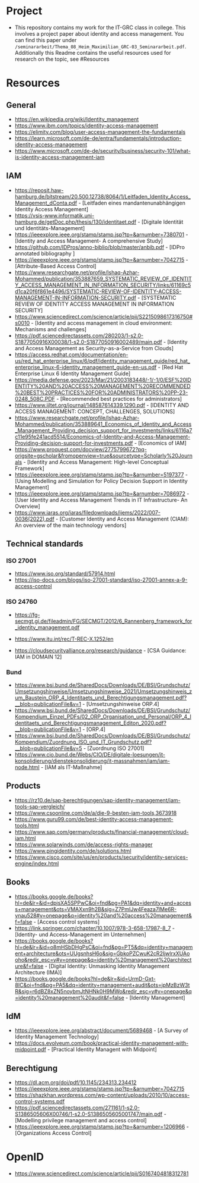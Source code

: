 # Project
- This repository contains my work for the IT-GRC class in college. This involves a project paper about identity and access management. You can find this paper under `/seminararbeit/Thema_08_Heim_Maximilian_GRC-03_Seminararbeit.pdf`. Additionally this Readme contains the useful resources used for research on the topic, see #Resources

# Resources

## General
- https://en.wikipedia.org/wiki/Identity_management
- https://www.ibm.com/topics/identity-access-management
- https://elimity.com/blog/user-access-management-the-fundamentals
- https://learn.microsoft.com/de-de/entra/fundamentals/introduction-identity-access-management
- https://www.microsoft.com/de-de/security/business/security-101/what-is-identity-access-management-iam

## IAM
- https://reposit.haw-hamburg.de/bitstream/20.500.12738/8064/1/Leitfaden_Identity_Access_Management_dConta.pdf - [Leitfaden eines mandantenunabhängigen Identity Access Management]
- https://vsis-www.informatik.uni-hamburg.de/getDoc.php/thesis/130/identitaet.pdf - [Digitale Identität und Identitäts-Management]
- https://ieeexplore.ieee.org/stamp/stamp.jsp?tp=&arnumber=7380701 - [Identity and Access Management- A comprehensive
Study]
- https://github.com/IDPros/anno-biblio/blob/master/anbib.pdf - [IDPro annotated bibliography ]
- https://ieeexplore.ieee.org/stamp/stamp.jsp?tp=&arnumber=7042715 - [Attribute-Based Access Control]
- https://www.researchgate.net/profile/Ishaq-Azhar-Mohammed/publication/353887659_SYSTEMATIC_REVIEW_OF_IDENTITY_ACCESS_MANAGEMENT_IN_INFORMATION_SECURITY/links/61169c5d1ca20f6f861e4496/SYSTEMATIC-REVIEW-OF-IDENTITY-ACCESS-MANAGEMENT-IN-INFORMATION-SECURITY.pdf - [SYSTEMATIC REVIEW OF IDENTITY ACCESS MANAGEMENT IN
INFORMATION SECURITY]
- https://www.sciencedirect.com/science/article/pii/S2215098617316750#s0010 - [Identity and access management in cloud environment: Mechanisms and challenges]
- https://pdf.sciencedirectassets.com/280203/1-s2.0-S1877050916X00038/1-s2.0-S1877050916002489/main.pdf - [Identity and Access Management as Security-as-a-Service from
Clouds]
- https://access.redhat.com/documentation/en-us/red_hat_enterprise_linux/6/pdf/identity_management_guide/red_hat_enterprise_linux-6-identity_management_guide-en-us.pdf - [Red Hat Enterprise Linux 6 Identity Management Guide]
- https://media.defense.gov/2023/Mar/21/2003183448/-1/-1/0/ESF%20IDENTITY%20AND%20ACCESS%20MANAGEMENT%20RECOMMENDED%20BEST%20PRACTICES%20FOR%20ADMINISTRATORS%20PP-23-0248_508C.PDF - [Recommended best practices for administrators]
- https://www.ijltet.org/journal/148587614339.1290.pdf - [IDENTITY AND ACCESS MANAGEMENT: CONCEPT, CHALLENGES, SOLUTIONS]
- https://www.researchgate.net/profile/Ishaq-Azhar-Mohammed/publication/353889641_Economics_of_Identity_and_Access_Management_Providing_decision_support_for_investments/links/6116a7c11e95fe241acd5514/Economics-of-Identity-and-Access-Management-Providing-decision-support-for-investments.pdf - [Economics of IAM]
- https://www.proquest.com/docview/2775799672?pq-origsite=gscholar&fromopenview=true&sourcetype=Scholarly%20Journals - [Identity and Access Management: High-level Conceptual Framework]
- https://ieeexplore.ieee.org/stamp/stamp.jsp?tp=&arnumber=5197377 - [Using Modelling and Simulation for Policy Decision Support in Identity Management]
- https://ieeexplore.ieee.org/stamp/stamp.jsp?tp=&arnumber=7086972 - [User Identity and Access Management Trends in IT Infrastructure- An Overview]
- https://www.iaras.org/iaras/filedownloads/ijems/2022/007-0036(2022).pdf - [Customer Identity and Access Management (CIAM): An overview of the main technology vendors]

## Technical standards

### ISO 27001
- https://www.iso.org/standard/57914.html
- https://iso-docs.com/blogs/iso-27001-standard/iso-27001-annex-a-9-access-control

### ISO 24760
- https://fg-secmgt.gi.de/fileadmin/FG/SECMGT/2012/6_Rannenberg_framework_for_identity_management.pdf

- https://www.itu.int/rec/T-REC-X.1252/en
- https://cloudsecurityalliance.org/research/guidance - [CSA Guidance: IAM in DOMAIN 12]
  
### Bund
- https://www.bsi.bund.de/SharedDocs/Downloads/DE/BSI/Grundschutz/Umsetzungshinweise/Umsetzungshinweise_2021/Umsetzungshinweis_zum_Baustein_ORP_4_Identitaets_und_Berechtigungsmanagement.pdf?__blob=publicationFile&v=1 - [Umsetzungshinweise ORP.4]
- https://www.bsi.bund.de/SharedDocs/Downloads/DE/BSI/Grundschutz/Kompendium_Einzel_PDFs/02_ORP_Organisation_und_Personal/ORP_4_Identitaets_und_Berechtigungsmanagement_Editon_2020.pdf?__blob=publicationFile&v=1 - [ORP.4]
- https://www.bsi.bund.de/SharedDocs/Downloads/DE/BSI/Grundschutz/Kompendium/Zuordnung_ISO_und_IT_Grundschutz.pdf?__blob=publicationFile&v=5 - [Zuordnung ISO 27001]
- https://www.cio.bund.de/Webs/CIO/DE/digitale-loesungen/it-konsolidierung/dienstekonsolidierung/it-massnahmen/iam/iam-node.html - [IAM als IT-Maßnahme]

## Products
- https://rz10.de/sap-berechtigungen/sap-identity-management/iam-tools-sap-vergleich/
- https://www.csoonline.com/de/a/die-9-besten-iam-tools,3673918
- https://www.guru99.com/de/best-identity-access-management-tools.html
- https://www.sap.com/germany/products/financial-management/cloud-iam.html
- https://www.solarwinds.com/de/access-rights-manager
- https://www.pingidentity.com/de/solutions.html
- https://www.cisco.com/site/us/en/products/security/identity-services-engine/index.html

## Books
- https://books.google.de/books?hl=de&lr=&id=dpjsXA5SPPwC&oi=fnd&pg=PA1&dq=identity+and+access+management&ots=VMAXxn9h2B&sig=Z7PmIJw4Feaza7IMe6R-vnau528#v=onepage&q=identity%20and%20access%20management&f=false - [Access control systems]
- https://link.springer.com/chapter/10.1007/978-3-658-17987-8_7 - [Identity- und Access-Management im Unternehmen]
- https://books.google.de/books?hl=de&lr=&id=o8mHSbDHgPsC&oi=fnd&pg=PT5&dq=identity+management+architecture&ots=UUgsnhsH6o&sig=GbkoPZCwuK2cR2IjwlrxXUAooho&redir_esc=y#v=onepage&q=identity%20management%20architecture&f=false - [Digital Identity: Unmasking Identity Management Architecture (IMA)]
- https://books.google.de/books?hl=de&lr=&id=UrmD-Gxt-8IC&oi=fnd&pg=PA5&dq=identity+management+audit&ots=jpMzBzW3tR&sig=r6dBZ8xZN5noybmJtNHNk0H9MWo&redir_esc=y#v=onepage&q=identity%20management%20audit&f=false - [Identity Management]

## IdM
- https://ieeexplore.ieee.org/abstract/document/5689468 - [A Survey of Identity Management Technology]
- https://docs.evolveum.com/book/practical-identity-management-with-midpoint.pdf - [Practical Identity Managent with Midpoint]
  
## Berechtigung
- https://dl.acm.org/doi/pdf/10.1145/234313.234412
- https://ieeexplore.ieee.org/stamp/stamp.jsp?tp=&arnumber=7042715
- https://shazkhan.wordpress.com/wp-content/uploads/2010/10/access-control-systems.pdf
- https://pdf.sciencedirectassets.com/271161/1-s2.0-S1386505606X00746/1-s2.0-S1386505605001747/main.pdf - [Modelling privilege management and access control]
- https://ieeexplore.ieee.org/stamp/stamp.jsp?tp=&arnumber=1206966 - [Organizations Access Control]

# OpenID
- https://www.sciencedirect.com/science/article/pii/S0167404818312781